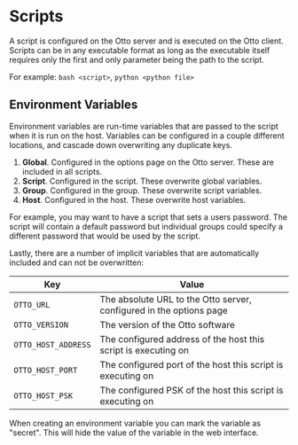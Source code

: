 # Scripts

A script is configured on the Otto server and is executed on the Otto client. Scripts can be in any executable format as long as the executable itself requires only the first and only parameter being the path to the script.

For example: `bash <script>`, `python <python file>`

## Environment Variables

Environment variables are run-time variables that are passed to the script when it is run on the host. Variables can be configured in a couple different locations, and cascade down overwriting any duplicate keys.

1. **Global**. Configured in the options page on the Otto server. These are included in all scripts.
2. **Script**. Configured in the script. These overwrite global variables.
3. **Group**. Configured in the group. These overwrite script variables.
4. **Host**. Configured in the host. These overwrite host variables.

For example, you may want to have a script that sets a users password. The script will contain a default password but individual groups could specify a different password that would be used by the script.

Lastly, there are a number of implicit variables that are automatically included and can not be overwritten:

|Key|Value|
|-|-|
|`OTTO_URL`|The absolute URL to the Otto server, configured in the options page|
|`OTTO_VERSION`|The version of the Otto software|
|`OTTO_HOST_ADDRESS`|The configured address of the host this script is executing on|
|`OTTO_HOST_PORT`|The configured port of the host this script is executing on|
|`OTTO_HOST_PSK`|The configured PSK of the host this script is executing on|

When creating an environment variable you can mark the variable as "secret". This will hide the value of the variable in the web interface.
